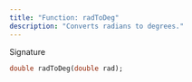 ```yaml
---
title: "Function: radToDeg"
description: "Converts radians to degrees."
---
```


Signature
```dart
double radToDeg(double rad);
```
